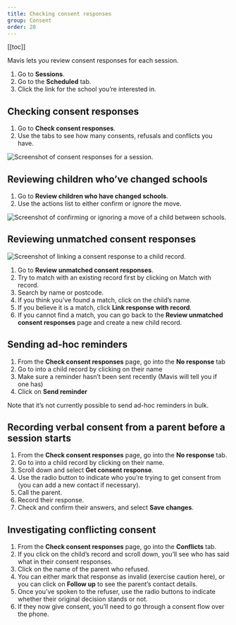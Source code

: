 ```yaml
---
title: Checking consent responses
group: Consent
order: 20
---
```


[[toc]]

Mavis lets you review consent responses for each session.

1. Go to **Sessions**.
2. Go to the **Scheduled** tab.
3. Click the link for the school you’re interested in.

## Checking consent responses

1. Go to **Check consent responses**.
2. Use the tabs to see how many consents, refusals and conflicts you have.

![Screenshot of consent responses for a session.](/assets/images/session-consent.png 'Mavis shows consent responses for a session grouped by status.')

## Reviewing children who’ve changed schools

1. Go to **Review children who have changed schools**.
2. Use the actions list to either confirm or ignore the move.

![Screenshot of confirming or ignoring a move of a child between schools.](/assets/images/session-change-schools.png 'Mavis lets you confirm or ignore a move of a child between schools.')

## Reviewing unmatched consent responses

![Screenshot of linking a consent response to a child record.](/assets/images/consents-link.png 'Mavis lets you link an unmatched consent response to an existing child record.')

1. Go to **Review unmatched consent responses**.
2. Try to match with an existing record first by clicking on Match with record.
3. Search by name or postcode.
4. If you think you’ve found a match, click on the child’s name.
5. If you believe it is a match, click **Link response with record**.
6. If you cannot find a match, you can go back to the **Review unmatched consent responses** page and create a new child record.

## Sending ad-hoc reminders

1. From the **Check consent responses** page, go into the **No response** tab
2. Go to into a child record by clicking on their name
3. Make sure a reminder hasn’t been sent recently (Mavis will tell you if one has)
4. Click on **Send reminder**

Note that it’s not currently possible to send ad-hoc reminders in bulk.

## Recording verbal consent from a parent before a session starts

1. From the **Check consent responses** page, go into the **No response** tab.
2. Go to into a child record by clicking on their name.
3. Scroll down and select **Get consent response**.
4. Use the radio button to indicate who you’re trying to get consent from (you can add a new contact if necessary).
5. Call the parent.
6. Record their response.
7. Check and confirm their answers, and select **Save changes**.

## Investigating conflicting consent

1. From the **Check consent responses** page, go into the **Conflicts** tab.
2. If you click on the child’s record and scroll down, you’ll see who has said what in their consent responses.
3. Click on the name of the parent who refused.
4. You can either mark that response as invalid (exercise caution here), or you can click on **Follow up** to see the parent’s contact details.
5. Once you’ve spoken to the refuser, use the radio buttons to indicate whether their original decision stands or not.
6. If they now give consent, you’ll need to go through a consent flow over the phone.
